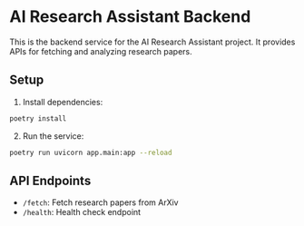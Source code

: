# AI Research Assistant Backend

This is the backend service for the AI Research Assistant project. It provides APIs for fetching and analyzing research papers.

## Setup

1. Install dependencies:
```bash
poetry install
```

2. Run the service:
```bash
poetry run uvicorn app.main:app --reload
```

## API Endpoints

- `/fetch`: Fetch research papers from ArXiv
- `/health`: Health check endpoint 